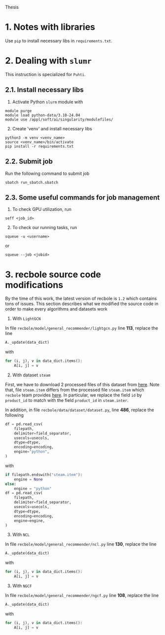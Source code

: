 Thesis

# 1. Notes with libraries

Use `pip` to install necessary libs in `requirements.txt`.

# 2. Dealing with `slumr`

This instruction is specialized for `Puhti`.

## 2.1. Install necessary libs

1. Activate Python `slurm` module with

```
module purge
module load python-data/3.10-24.04
module use /appl/soft/ai/singularity/modulefiles/
```

2. Create 'venv' and install necessary libs

```
python3 -m venv <venv_name>
source <venv_name>/bin/activate
pip install -r requirements.txt
```

## 2.2. Submit job

Run the following command to submit job

```
sbatch run_sbatch.sbatch
```

## 2.3. Some useful commands for job management

1. To check GPU utilization, run

```
seff <job_id>
```

2. To check our running tasks, run

```
squeue -u <username>
```

or

```
squeue --job <jobid>
```

# 3. recbole source code modifications

By the time of this work, the latest version of recbole is `1.2` which contains tons of issues. This section describes what we modified the source code in order to make every algorithms and datasets work

1. With `LightGCN`

In file `recbole/model/general_recommender/lightgcn.py` line **113**, replace the line

```python
A._update(data_dict)
```

with

```python
for (i, j), v in data_dict.items():
    A[i, j] = v
```

2. With dataset `steam`

First, we have to download 2 processed files of this dataset from [here](link). Note that, file `steam.item` differs from the processed file `steam.item` which `recbole` team provides [here](https://drive.google.com/drive/folders/1PUsk-0rsRgea7wdeI4-vA8iRtEAUEfeK). In particular, we replace the field `id` by `product_id` to match with the field `product_id` in `steam.inter`.

In addition, in file `recbole/data/dataset/dataset.py`, line **486**, replace the following

```python
df = pd.read_csv(
    filepath,
    delimiter=field_separator,
    usecols=usecols,
    dtype=dtype,
    encoding=encoding,
    engine="python",
)
```

with

```python
if filepath.endswith("steam.item"):
    engine = None
else:
    engine = "python"
df = pd.read_csv(
    filepath,
    delimiter=field_separator,
    usecols=usecols,
    dtype=dtype,
    encoding=encoding,
    engine=engine,
)
```

3. With `NCL`

In file `recbole/model/general_recommender/ncl.py` line **130**, replace the line

```python
A._update(data_dict)
```

with

```python
for (i, j), v in data_dict.items():
    A[i, j] = v
```

3. With `NGCF`

In file `recbole/model/general_recommender/ngcf.py` line **108**, replace the line

```python
A._update(data_dict)
```

with

```python
for (i, j), v in data_dict.items():
    A[i, j] = v
```
